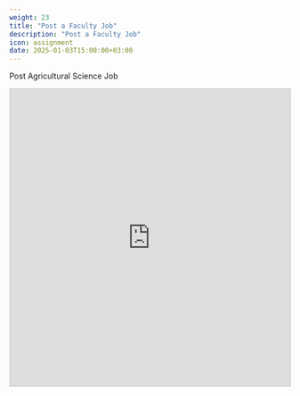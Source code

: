 ```yaml
---
weight: 23
title: "Post a Faculty Job"
description: "Post a Faculty Job"
icon: assignment
date: 2025-01-03T15:00:00+03:00
---
```


Post Agricultural Science Job

<iframe class="airtable-embed" src="https://airtable.com/embed/appWOoBxmGoaKnB37/pagSHSf1qyICkWa5D/form" frameborder="0" onmousewheel="" width="100%" height="533" style="background: transparent; border: 1px solid #ccc;"></iframe>